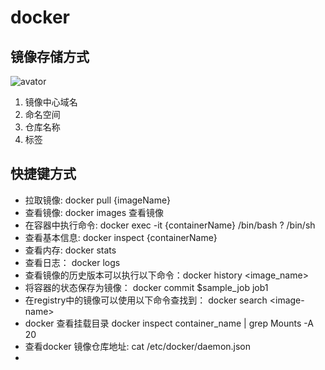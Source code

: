 # docker
## 镜像存储方式
![avator](https://pic2.zhimg.com/80/v2-f3109ae2689c869b28f5033e2dff9669_720w.jpg)

1. 镜像中心域名 
3. 命名空间
3. 仓库名称
4. 标签

## 快捷键方式
* 拉取镜像: docker pull {imageName}
* 查看镜像: docker images 查看镜像
* 在容器中执行命令: docker exec -it {containerName} /bin/bash   ? /bin/sh
* 查看基本信息: docker inspect {containerName}
* 查看内存: docker stats 
* 查看日志： docker logs
* 查看镜像的历史版本可以执行以下命令：docker history &lt;image_name> 
* 将容器的状态保存为镜像： docker commit $sample_job job1 
* 在registry中的镜像可以使用以下命令查找到： docker search &lt;image-name> 
* docker 查看挂载目录 docker inspect container_name | grep Mounts -A 20
* 查看docker 镜像仓库地址:   cat /etc/docker/daemon.json
* 



<meta http-equiv="refresh" content="1">


